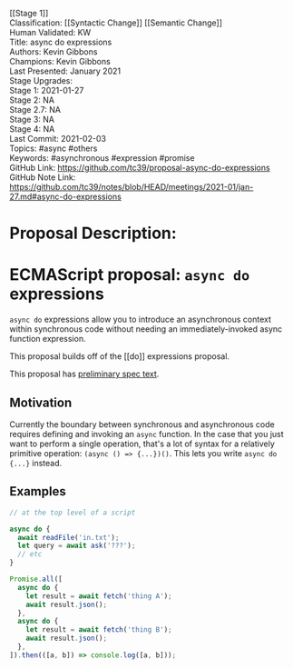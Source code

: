 [[Stage 1]]<br>Classification: [[Syntactic Change]] [[Semantic Change]]<br>Human Validated: KW<br>Title: async do expressions<br>Authors: Kevin Gibbons<br>Champions: Kevin Gibbons<br>Last Presented: January 2021<br>Stage Upgrades:<br>Stage 1: 2021-01-27  
Stage 2: NA  
Stage 2.7: NA  
Stage 3: NA  
Stage 4: NA<br>Last Commit: 2021-02-03<br>Topics: #async #others<br>Keywords: #asynchronous #expression #promise<br>GitHub Link: https://github.com/tc39/proposal-async-do-expressions <br>GitHub Note Link: https://github.com/tc39/notes/blob/HEAD/meetings/2021-01/jan-27.md#async-do-expressions
# Proposal Description:
# ECMAScript proposal: `async do` expressions

`async do` expressions allow you to introduce an asynchronous context within synchronous code without needing an immediately-invoked async function expression.

This proposal builds off of the [[do]] expressions proposal.

This proposal has [preliminary spec text](https://tc39.github.io/proposal-async-do-expressions/).

## Motivation

Currently the boundary between synchronous and asynchronous code requires defining and invoking an `async` function. In the case that you just want to perform a single operation, that's a lot of syntax for a relatively primitive operation: `(async () => {...})()`. This lets you write `async do {...}` instead.

## Examples

```js
// at the top level of a script

async do {
  await readFile('in.txt');
  let query = await ask('???');
  // etc
}
```

```js
Promise.all([
  async do {
    let result = await fetch('thing A');
    await result.json();
  },
  async do {
    let result = await fetch('thing B');
    await result.json();
  },
]).then(([a, b]) => console.log([a, b]));
```
<br>